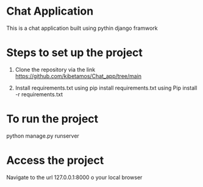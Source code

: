    # Chat Application 
 This is a chat application built using pythin django framwork
 
 
# Steps to set up the project

1. Clone the repository via the link </br>   https://github.com/kibetamos/Chat_app/tree/main


2. Install requirements.txt using pip install requirements.txt  using Pip install -r requirements.txt

# To run the project
python manage.py runserver


# Access the project
Navigate to the url 127.0.0.1:8000 o your local browser 

